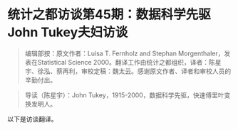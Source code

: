 # 统计之都访谈第45期：数据科学先驱John Tukey夫妇访谈

> 编辑部按：原文作者：Luisa T. Fernholz and Stephan Morgenthaler，发表在Statistical Science 2000。翻译工作由统计之都组织，译者：陈星宇、徐泓、蔡再利，审校定稿：魏太云。感谢原文作者、译者和审校人员的辛勤付出。

> 导读（陈星宇）：John Tukey，1915-2000，数据科学先驱，快速傅里叶变换发明人。
> 

以下是访谈翻译。